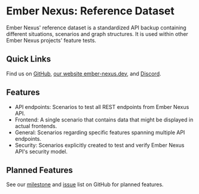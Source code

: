 # Ember Nexus: Reference Dataset

Ember Nexus' reference dataset is a standardized API backup containing different situations, scenarios and graph structures.
It is used within other Ember Nexus projects' feature tests.

## Quick Links

Find us on [GitHub](https://github.com/ember-nexus/reference-dataset),
[our website ember-nexus.dev](https://ember-nexus.dev), and [Discord](https://discord.gg/3UhupSvMAa).

## Features

- API endpoints: Scenarios to test all REST endpoints from Ember Nexus API.
- Frontend: A single scenario that contains data that might be displayed in actual frontends.
- General: Scenarios regarding specific features spanning multiple API endpoints.
- Security: Scenarios explicitly created to test and verify Ember Nexus API's security model.

## Planned Features

See our [milestone](https://github.com/ember-nexus/reference-dataset/milestones) and
[issue](https://github.com/ember-nexus/reference-dataset/issues) list on GitHub for planned features.
